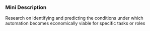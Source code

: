 ### Mini Description

Research on identifying and predicting the conditions under which automation becomes economically viable for specific tasks or roles
